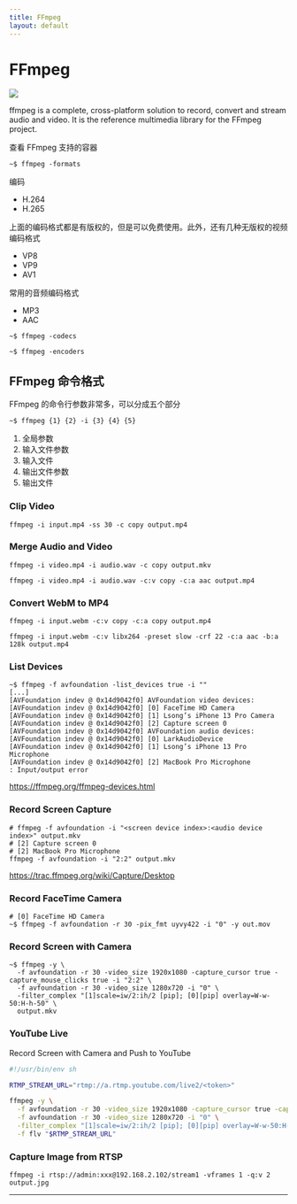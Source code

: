 ```yaml
---
title: FFmpeg
layout: default
---
```


# FFmpeg

![](https://i.namu.wiki/i/8NdXryEFjMXYhItCYvNx7vdTinXJfouFFrhngaj7rfIOCBB0LvassnR7eEGt5RXsxQEecZlqDQLZrsh0MIY1mA.svg)

ffmpeg is a complete, cross-platform solution to record, convert and stream audio and video. It is the reference multimedia library for the FFmpeg project.

查看 FFmpeg 支持的容器

```shell
~$ ffmpeg -formats
```

编码

- H.264
- H.265

上面的编码格式都是有版权的，但是可以免费使用。此外，还有几种无版权的视频编码格式

- VP8
- VP9
- AV1

常用的音频编码格式

- MP3
- AAC

```shell
~$ ffmpeg -codecs
```

```shell
~$ ffmpeg -encoders
```

## FFmpeg 命令格式

FFmpeg 的命令行参数非常多，可以分成五个部分

```shell
~$ ffmpeg {1} {2} -i {3} {4} {5}
```

1. 全局参数
2. 输入文件参数
3. 输入文件
4. 输出文件参数
5. 输出文件

### Clip Video

```shell
ffmpeg -i input.mp4 -ss 30 -c copy output.mp4
```

### Merge Audio and Video

```shell
ffmpeg -i video.mp4 -i audio.wav -c copy output.mkv
```

```shell
ffmpeg -i video.mp4 -i audio.wav -c:v copy -c:a aac output.mp4
```

### Convert WebM to MP4

```shell
ffmpeg -i input.webm -c:v copy -c:a copy output.mp4
```

```shell
ffmpeg -i input.webm -c:v libx264 -preset slow -crf 22 -c:a aac -b:a 128k output.mp4
```

### List Devices

```shell
~$ ffmpeg -f avfoundation -list_devices true -i ""
[...]
[AVFoundation indev @ 0x14d9042f0] AVFoundation video devices:
[AVFoundation indev @ 0x14d9042f0] [0] FaceTime HD Camera
[AVFoundation indev @ 0x14d9042f0] [1] Lsong’s iPhone 13 Pro Camera
[AVFoundation indev @ 0x14d9042f0] [2] Capture screen 0
[AVFoundation indev @ 0x14d9042f0] AVFoundation audio devices:
[AVFoundation indev @ 0x14d9042f0] [0] LarkAudioDevice
[AVFoundation indev @ 0x14d9042f0] [1] Lsong’s iPhone 13 Pro Microphone
[AVFoundation indev @ 0x14d9042f0] [2] MacBook Pro Microphone
: Input/output error
```

https://ffmpeg.org/ffmpeg-devices.html

### Record Screen Capture

```shell
# ffmpeg -f avfoundation -i "<screen device index>:<audio device index>" output.mkv
# [2] Capture screen 0
# [2] MacBook Pro Microphone
ffmpeg -f avfoundation -i "2:2" output.mkv
```
https://trac.ffmpeg.org/wiki/Capture/Desktop

### Record FaceTime Camera

```shell
# [0] FaceTime HD Camera
~$ ffmpeg -f avfoundation -r 30 -pix_fmt uyvy422 -i "0" -y out.mov
```

### Record Screen with Camera

```shell
~$ ffmpeg -y \
  -f avfoundation -r 30 -video_size 1920x1080 -capture_cursor true -capture_mouse_clicks true -i "2:2" \
  -f avfoundation -r 30 -video_size 1280x720 -i "0" \
  -filter_complex "[1]scale=iw/2:ih/2 [pip]; [0][pip] overlay=W-w-50:H-h-50" \
  output.mkv
```

### YouTube Live

Record Screen with Camera and Push to YouTube

```bash
#!/usr/bin/env sh

RTMP_STREAM_URL="rtmp://a.rtmp.youtube.com/live2/<token>"

ffmpeg -y \
  -f avfoundation -r 30 -video_size 1920x1080 -capture_cursor true -capture_mouse_clicks true -i "2:2" \
  -f avfoundation -r 30 -video_size 1280x720 -i "0" \
  -filter_complex "[1]scale=iw/2:ih/2 [pip]; [0][pip] overlay=W-w-50:H-h-50" \
  -f flv "$RTMP_STREAM_URL"
```

### Capture Image from RTSP

```shell
ffmpeg -i rtsp://admin:xxx@192.168.2.102/stream1 -vframes 1 -q:v 2 output.jpg
```

---
